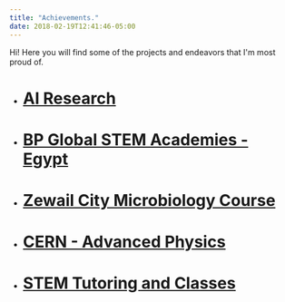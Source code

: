 ```yaml
---
title: "Achievements."
date: 2018-02-19T12:41:46-05:00
---
```


Hi! Here you will find some of the projects and endeavors that I'm most proud of.

* # [AI Research](/achievements/airesearch)

* # [BP Global STEM Academies - Egypt](/achievements/bpglobalstem)

* # [Zewail City Microbiology Course](/achievements/zewailcity)

* # [CERN - Advanced Physics](/achievements/cern)

* # [STEM Tutoring and Classes](/achievements/stemtutoring)
